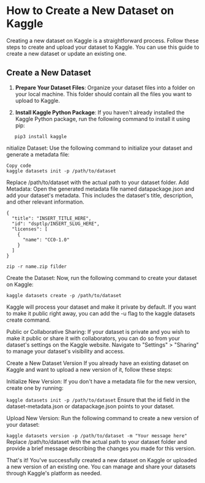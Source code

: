 # How to Create a New Dataset on Kaggle

Creating a new dataset on Kaggle is a straightforward process. Follow these steps to create and upload your dataset to Kaggle. You can use this guide to create a new dataset or update an existing one.

## Create a New Dataset

1. **Prepare Your Dataset Files**: Organize your dataset files into a folder on your local machine. This folder should contain all the files you want to upload to Kaggle.

2. **Install Kaggle Python Package**: If you haven't already installed the Kaggle Python package, run the following command to install it using pip:

```
   pip3 install kaggle
```

nitialize Dataset: Use the following command to initialize your dataset and generate a metadata file:

```
Copy code
kaggle datasets init -p /path/to/dataset
```
Replace /path/to/dataset with the actual path to your dataset folder.
Add Metadata: Open the generated metadata file named datapackage.json and add your dataset's metadata. This includes the dataset's title, description, and other relevant information.
```
{
  "title": "INSERT_TITLE_HERE",
  "id": "dsptlp/INSERT_SLUG_HERE",
  "licenses": [
    {
      "name": "CC0-1.0"
    }
  ]
}
```

```zip -r name.zip filder```


Create the Dataset: Now, run the following command to create your dataset on Kaggle:
```
kaggle datasets create -p /path/to/dataset
```
Kaggle will process your dataset and make it private by default. If you want to make it public right away, you can add the -u flag to the kaggle datasets create command.

Public or Collaborative Sharing: If your dataset is private and you wish to make it public or share it with collaborators, you can do so from your dataset's settings on the Kaggle website. Navigate to "Settings" > "Sharing" to manage your dataset's visibility and access.

Create a New Dataset Version
If you already have an existing dataset on Kaggle and want to upload a new version of it, follow these steps:

Initialize New Version: If you don't have a metadata file for the new version, create one by running:

```kaggle datasets init -p /path/to/dataset```
Ensure that the id field in the dataset-metadata.json or datapackage.json points to your dataset.

Upload New Version: Run the following command to create a new version of your dataset:

```kaggle datasets version -p /path/to/dataset -m "Your message here" ```
Replace /path/to/dataset with the actual path to your dataset folder and provide a brief message describing the changes you made for this version.

That's it! You've successfully created a new dataset on Kaggle or uploaded a new version of an existing one. You can manage and share your datasets through Kaggle's platform as needed.
